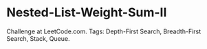 # Nested-List-Weight-Sum-II
Challenge at LeetCode.com. Tags: Depth-First Search, Breadth-First Search, Stack, Queue.
